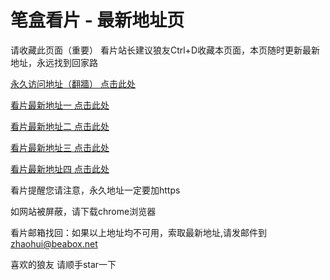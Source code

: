# 笔盒看片 - 最新地址页

请收藏此页面（重要）
看片站长建议狼友Ctrl+D收藏本页面，本页随时更新最新地址，永远找到回家路

[永久访问地址（翻牆） 点击此处](https://beabox.net/)

[看片最新地址一 点击此处](https://2m0f8l8w2l9.shop)

[看片最新地址二 点击此处](https://2y1m7j9h0p5.shop)

[看片最新地址三 点击此处](https://2d9n3e9k1w2.shop)

[看片最新地址四 点击此处](https://2i3q9o2n5g5.shop)

看片提醒您请注意，永久地址一定要加https

如网站被屏蔽，请下载chrome浏览器

看片邮箱找回：如果以上地址均不可用，索取最新地址,请发邮件到 zhaohui@beabox.net

喜欢的狼友 请顺手star一下